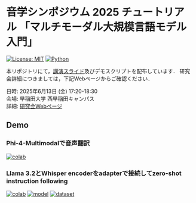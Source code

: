 # 音学シンポジウム 2025 チュートリアル 「マルチモーダル大規模言語モデル入門」

[![License: MIT](https://img.shields.io/badge/License-MIT-yellow.svg)](https://opensource.org/licenses/MIT)
[![Python](https://img.shields.io/badge/python-3.11-blue.svg)](https://www.python.org)

本リポジトリにて，[講演スライド](slp2025-tutorial.pdf)及びデモスクリプトを配布しています．
研究会詳細につきましては，下記Webページからご確認ください．

日時: 2025年6月13日 (金) 17:20-18:30 \
会場: 早稲田大学 西早稲田キャンパス \
詳細: [研究会Webページ](https://www.ipsj.or.jp/kenkyukai/event/mus143slp156.html)

## Demo

### Phi-4-Multimodalで音声翻訳

[![colab](https://colab.research.google.com/assets/colab-badge.svg)](https://colab.research.google.com/github/ryota-komatsu/slp2025/blob/main/demo1.ipynb)

### Llama 3.2とWhisper encoderをadapterで接続してzero-shot instruction following

[![colab](https://colab.research.google.com/assets/colab-badge.svg)](https://colab.research.google.com/github/ryota-komatsu/slp2025/blob/main/demo2.ipynb)
[![model](https://img.shields.io/badge/%F0%9F%A4%97-Models-blue)](https://huggingface.co/ryota-komatsu/Llama-for-SpeechLM-Instruct)
[![dataset](https://img.shields.io/badge/%F0%9F%A4%97-Datasets-blue)](https://huggingface.co/datasets/ryota-komatsu/spoken-alpaca)